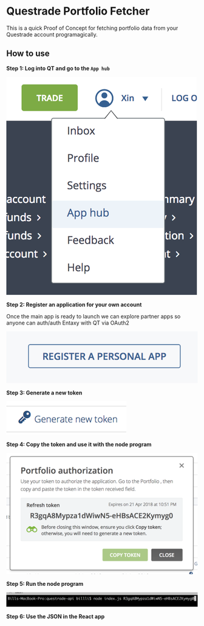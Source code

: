 # Questrade Portfolio Fetcher

This is a quick Proof of Concept for fetching portfolio data from your Questrade account programagically.

## How to use

**Step 1: Log into QT and go to the `App hub`**

![Step 1](assets/step1.png?raw=true "Step 1")

**Step 2: Register an application for your own account**

Once the main app is ready to launch we can explore partner apps so anyone can auth/auth Entaxy with QT via OAuth2

![Step 2](assets/step2.png?raw=true "Step 2")

**Step 3: Generate a new token**

![Step 3](assets/step3.png?raw=true "Step 3")

**Step 4: Copy the token and use it with the node program**

![Step 4](assets/step4.png?raw=true "Step 4")

**Step 5: Run the node program**

![Step 5](assets/step5.png?raw=true "Step 5")

**Step 6: Use the JSON in the React app**
